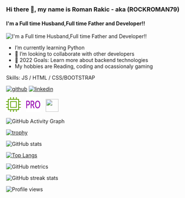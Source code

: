 ### Hi there 👋, my name is Roman Rakic - aka (ROCKROMAN79)
#### I'm a Full time Husband,Full time Father and Developer!!
![I'm a Full time Husband,Full time Father and Developer!!](https://media-exp1.licdn.com/dms/image/C4E16AQGmy7SdfLicfQ/profile-displaybackgroundimage-shrink_350_1400/0/1662132591680?e=1668643200&v=beta&t=0Lms5ADg3rDx1chluMmYrReK8uPRWHpUmpQbPrhtUss)

-  I’m currently learning Python 
- 👯 I’m looking to collaborate with other developers
- 🥅 2022 Goals: Learn more about backend technologies
- My hobbies are Reading, coding and ocassionaly gaming

Skills:  JS / HTML / CSS/BOOTSTRAP




[<img src='https://cdn.jsdelivr.net/npm/simple-icons@3.0.1/icons/github.svg' alt='github' height='40' >](https://github.com/rockroman)  [<img src='https://cdn.jsdelivr.net/npm/simple-icons@3.0.1/icons/linkedin.svg' alt='linkedin' height='40'>](https://www.linkedin.com/in/roman-the-dev//)  

<a href='https://docs.github.com/en/developers'><img src='https://raw.githubusercontent.com/acervenky/animated-github-badges/master/assets/devbadge.gif' width='40' height='40'></a> <a href='https://github.com/pricing'><img src='https://raw.githubusercontent.com/acervenky/animated-github-badges/master/assets/pro.gif' width='40' height='40'></a> <a href='https://stars.github.com/'><img src='https://raw.githubusercontent.com/acervenky/animated-github-badges/master/assets/
starbadge.gif' width='35' height='35'></a> 

![GitHub Activity Graph](https://activity-graph.herokuapp.com/graph?username=rockroman)  

[![trophy](https://github-profile-trophy.vercel.app/?username=rockroman)](https://github.com/ryo-ma/github-profile-trophy)

![GitHub stats](https://github-readme-stats.vercel.app/api?username=rockroman&show_icons=true) 

[![Top Langs](https://github-readme-stats.vercel.app/api/top-langs/?username=rockroman)](https://github.com/anuraghazra/github-readme-stats)



![GitHub metrics](https://metrics.lecoq.io/rockroman)  

![GitHub streak stats](https://github-readme-streak-stats.herokuapp.com/?user=rockroman)  

![Profile views](https://gpvc.arturio.dev/rockroman)  
